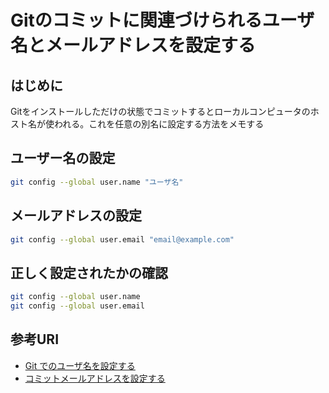 # Gitのコミットに関連づけられるユーザ名とメールアドレスを設定する
<!-- date:2020-04-19 18:53:42 -->

## はじめに
Gitをインストールしただけの状態でコミットするとローカルコンピュータのホスト名が使われる。これを任意の別名に設定する方法をメモする

## ユーザー名の設定

``` bash
git config --global user.name "ユーザ名"
```

## メールアドレスの設定

``` bash
git config --global user.email "email@example.com"
```

## 正しく設定されたかの確認

``` bash
git config --global user.name
git config --global user.email
```

## 参考URI
- [Git でのユーザ名を設定する](https://help.github.com/ja/github/using-git/setting-your-username-in-git#)
- [コミットメールアドレスを設定する](https://help.github.com/ja/github/setting-up-and-managing-your-github-user-account/setting-your-commit-email-address)